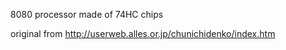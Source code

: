 8080 processor made of 74HC chips

original from http://userweb.alles.or.jp/chunichidenko/index.htm
